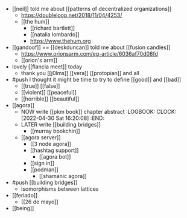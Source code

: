 - [[neil]] told me about [[patterns of decentralized organizations]]
	- https://doubleloop.net/2018/11/04/4253/
	- [[the hum]]
		- [[richard bartlett]]
		- [[natalia lombardo]]
		- https://www.thehum.org
- [[gandoof]] == [[deskduncan]] told me about [[fusion candles]]
	- https://www.orionsarm.com/eg-article/6036af70d08fd
	- [[orion's arm]]
- lovely [[flancia meet]] today
	- thank you [[j0lms]] [[vera]] [[protopian]] and all
- #push I thought it might be time to try to define [[good]] and [[bad]]
	- [[true]] [[false]]
	- [[violent]] [[peaceful]]
	- [[horrible]] [[beautiful]]
- [[agora]]
	- NOW write [[pkm book]] chapter abstract
	  :LOGBOOK:
	  CLOCK: [2022-04-30 Sat 16:20:08]
	  :END:
	- LATER write [[building bridges]]
		- [[murray bookchin]]
	- [[agora server]]
		- [[3 node agora]]
		- [[hashtag support]]
			- [[agora bot]]
		- [[sign in]]
		- [[podman]]
			- [[shamanic agora]]
- #push [[building bridges]]
	- isomorphisms between lattices
- [[feriado]]
	- [[26 de mayo]]
- [[being]]